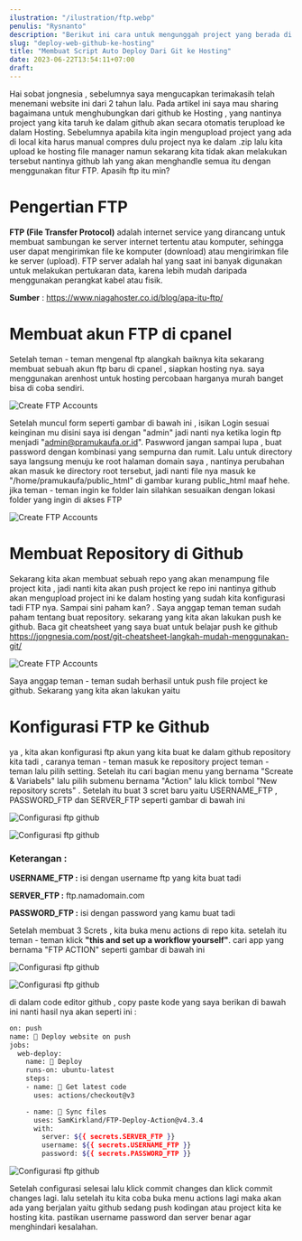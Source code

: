 ```yaml
---
ilustration: "/ilustration/ftp.webp"
penulis: "Rysnanto"
description: "Berikut ini cara untuk mengunggah project yang berada di gihtub kita menuju ke Hosting menggunakan FTP"
slug: "deploy-web-github-ke-hosting"
title: "Membuat Script Auto Deploy Dari Git ke Hosting"
date: 2023-06-22T13:54:11+07:00
draft:
---
```


Hai sobat jongnesia , sebelumnya saya mengucapkan terimakasih telah menemani website ini dari 2 tahun lalu. Pada artikel ini saya mau sharing bagaimana untuk menghubungkan dari github ke Hosting , yang nantinya project yang kita taruh ke dalam github akan secara otomatis terupload ke dalam Hosting. Sebelumnya apabila kita ingin mengupload project yang ada di local kita harus manual compres dulu project nya ke dalam .zip lalu kita upload ke hosting file manager namun sekarang kita tidak akan melakukan tersebut nantinya github lah yang akan menghandle semua itu dengan menggunakan fitur FTP. Apasih ftp itu min?

# Pengertian FTP

**FTP (File Transfer Protocol)** adalah internet service yang dirancang untuk membuat sambungan ke server internet tertentu atau komputer, sehingga user dapat mengirimkan file ke komputer (download) atau mengirimkan file ke server (upload). FTP server adalah hal yang saat ini banyak digunakan untuk melakukan pertukaran data, karena lebih mudah daripada menggunakan perangkat kabel atau fisik.

**Sumber** :
https://www.niagahoster.co.id/blog/apa-itu-ftp/

# Membuat akun FTP di cpanel

Setelah teman - teman mengenal ftp alangkah baiknya kita sekarang membuat sebuah akun ftp baru di cpanel , siapkan hosting nya. saya menggunakan arenhost untuk hosting percobaan harganya murah banget bisa di coba sendiri.

![Create FTP Accounts](/tutorial/create-ftp.png)

Setelah muncul form seperti gambar di bawah ini , isikan Login sesuai keinginan mu disini saya isi dengan "admin" jadi nanti nya ketika login ftp menjadi "admin@pramukaufa.or.id". Paswword jangan sampai lupa , buat password dengan kombinasi yang sempurna dan rumit. Lalu untuk directory saya langsung menuju ke root halaman domain saya , nantinya perubahan akan masuk ke directory root tersebut, jadi nanti file nya masuk ke "/home/pramukaufa/public_html" di gambar kurang public_html maaf hehe. jika teman - teman ingin ke folder lain silahkan sesuaikan dengan lokasi folder yang ingin di akses FTP

![Create FTP Accounts](/tutorial/create-ftp2.png)

# Membuat Repository di Github

Sekarang kita akan membuat sebuah repo yang akan menampung file project kita , jadi nanti kita akan push project ke repo ini nantinya github akan mengupload project ini ke dalam hosting yang sudah kita konfigurasi tadi FTP nya. Sampai sini paham kan? . Saya anggap teman teman sudah paham tentang buat repository. sekarang yang kita akan lakukan push ke github. Baca git cheatsheet yang saya buat untuk belajar push ke github https://jongnesia.com/post/git-cheatsheet-langkah-mudah-menggunakan-git/

![Create FTP Accounts](/tutorial/crate-repo.png)

Saya anggap teman - teman sudah berhasil untuk push file project ke github. Sekarang yang kita akan lakukan yaitu

# Konfigurasi FTP ke Github

ya , kita akan konfigurasi ftp akun yang kita buat ke dalam github repository kita tadi , caranya teman - teman masuk ke repository project teman - teman lalu pilih setting. Setelah itu cari bagian menu yang bernama "Screate & Variabels" lalu pilih submenu bernama "Action" lalu klick tombol "New repository screts" . Setelah itu buat 3 scret baru yaitu USERNAME_FTP , PASSWORD_FTP dan SERVER_FTP seperti gambar di bawah ini

![Configurasi ftp github](/tutorial/conf-ftp.png)

![Configurasi ftp github](/tutorial/conf-ftp2.png)

### **Keterangan** :

**USERNAME_FTP :** isi dengan username ftp yang kita buat tadi

**SERVER_FTP :** ftp.namadomain.com

**PASSWORD_FTP :** isi dengan password yang kamu buat tadi

Setelah membuat 3 Screts , kita buka menu actions di repo kita. setelah itu teman - teman klick **"this and set up a workflow yourself"**. cari app yang bernama "FTP ACTION" seperti gambar di bawah ini

![Configurasi ftp github](/tutorial/conf-ftp3.png)

![Configurasi ftp github](/tutorial/conf-ftp4.png)

di dalam code editor github , copy paste kode yang saya berikan di bawah ini nanti hasil nya akan seperti ini :

```bash
on: push
name: 🚀 Deploy website on push
jobs:
  web-deploy:
    name: 🎉 Deploy
    runs-on: ubuntu-latest
    steps:
    - name: 🚚 Get latest code
      uses: actions/checkout@v3

    - name: 📂 Sync files
      uses: SamKirkland/FTP-Deploy-Action@v4.3.4
      with:
        server: ${{ secrets.SERVER_FTP }}
        username: ${{ secrets.USERNAME_FTP }}
        password: ${{ secrets.PASSWORD_FTP }}
```

![Configurasi ftp github](/tutorial/conf-ftp5.png)

Setelah configurasi selesai lalu klick commit changes dan klick commit changes lagi. lalu setelah itu kita coba buka menu actions lagi maka akan ada yang berjalan yaitu github sedang push kodingan atau project kita ke hosting kita. pastikan username password dan server benar agar menghindari kesalahan.
